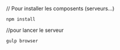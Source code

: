 // Pour installer les composents (serveurs...)

```npm install```

//pour lancer le serveur

```gulp browser```